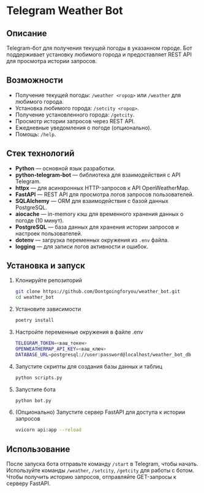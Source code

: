 # Telegram Weather Bot

## Описание
Telegram-бот для получения текущей погоды в указанном городе. Бот поддерживает установку любимого города и предоставляет REST API для просмотра истории запросов.

## Возможности
- Получение текущей погоды: `/weather <город>` или `/weather` для любимого города.
- Установка любимого города: `/setcity <город>`.
- Получение установленного города: `/getcity`.
- Просмотр истории запросов через REST API.
- Ежедневные уведомления о погоде (опционально).
- Помощь: `/help`.

## Стек технологий

- **Python** — основной язык разработки.
- **python-telegram-bot** — библиотека для взаимодействия с API Telegram.
- **httpx** — для асинхронных HTTP-запросов к API OpenWeatherMap.
- **FastAPI** — REST API для просмотра логов запросов пользователей.
- **SQLAlchemy** — ORM для взаимодействия с базой данных PostgreSQL.
- **aiocache** — in-memory кэш для временного хранения данных о погоде (10 минут).
- **PostgreSQL** — база данных для хранения истории запросов и настроек пользователей.
- **dotenv** — загрузка переменных окружения из `.env` файла.
- **logging** — для записи логов активности и ошибок.

## Установка и запуск

1. Клонируйте репозиторий
   ```bash
   git clone https://github.com/Dontgoingforyou/weather_bot.git
   cd weather_bot

2. Установите зависимости
    ```bash
   poetry install
   
3. Настройте переменные окружения в файле .env
    ```bash
   TELEGRAM_TOKEN=<ваш_токен>
   OPENWEATHERMAP_API_KEY=<ваш_ключ>
   DATABASE_URL=postgresql://user:password@localhost/weather_bot_db

4. Запустите скрипты для создания базы данных и таблиц
   ```bash
   python scripts.py
   
5. Запустите бота
   ```bash
   python bot.py
   
6. (Опционально) Запустите сервер FastAPI для доступа к истории запросов
   ```bash
   uvicorn api:app --reload
   
## Использование
После запуска бота отправьте команду `/start` в Telegram, чтобы начать. Используйте команды `/weather`, `/setcity`, `/getcity` для работы с ботом. Чтобы получить историю запросов, отправляйте GET-запросы к серверу FastAPI.